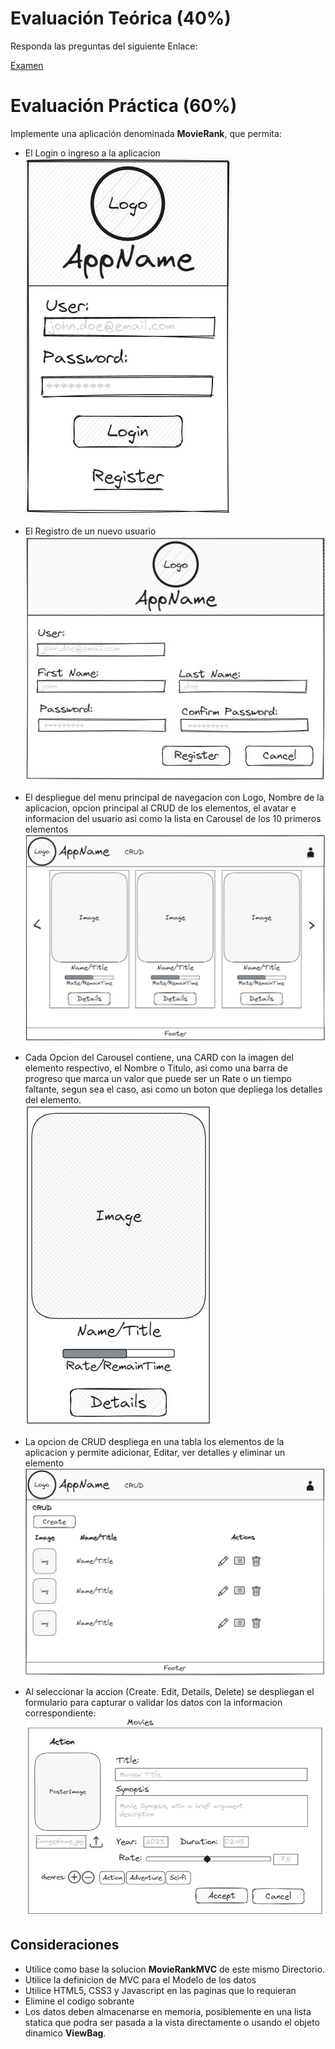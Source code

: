 # Evaluación Teórica (40%)
Responda las preguntas del siguiente Enlace:

[Examen](https://forms.gle/rpo28N6bKRtp3xHr8)

# Evaluación Práctica (60%)
Implemente una aplicación denominada **MovieRank**, que permita:

- El Login o ingreso a la aplicacion <br>
![Login](./images/Login.jpg)

- El Registro de un nuevo usuario <br>
![Register](./images/Register.jpg)

- El despliegue del menu principal de navegacion con Logo, Nombre de la aplicacion, opcion principal al CRUD de los elementos, el avatar e informacion del usuario asi como  la lista en Carousel de los 10 primeros elementos<br>
![Menu](./images/Menu.jpg)

- Cada Opcion del Carousel contiene, una CARD con la imagen del elemento respectivo, el Nombre o Titulo, asi como una barra de progreso que marca un valor que puede ser un Rate o un tiempo faltante, segun sea el caso, asi como un boton que depliega los detalles del elemento.<br>
![CarouselCard](./images/CarouselCard.jpg)

- La opcion de CRUD despliega en una tabla los elementos de la aplicacion y permite adicionar, Editar, ver detalles y eliminar un elemento <br>
![CRUD](./images/CRUD.jpg)

- Al seleccionar la accion (Create. Edit, Details, Delete) se despliegan el formulario para capturar o validar los datos con la informacion correspondiente:
![Actions](./images/MovieActions.jpg)

## Consideraciones
- Utilice como base la solucion **MovieRankMVC** de este mismo Directorio.
- Utilice la definicion de MVC para el Modelo de los datos
- Utilice HTML5, CSS3 y Javascript en las paginas que lo requieran
- Elimine el codigo sobrante
- Los datos deben almacenarse en memoria, posiblemente en una lista statica que podra ser pasada a la vista directamente o usando el objeto dinamico **ViewBag**.

